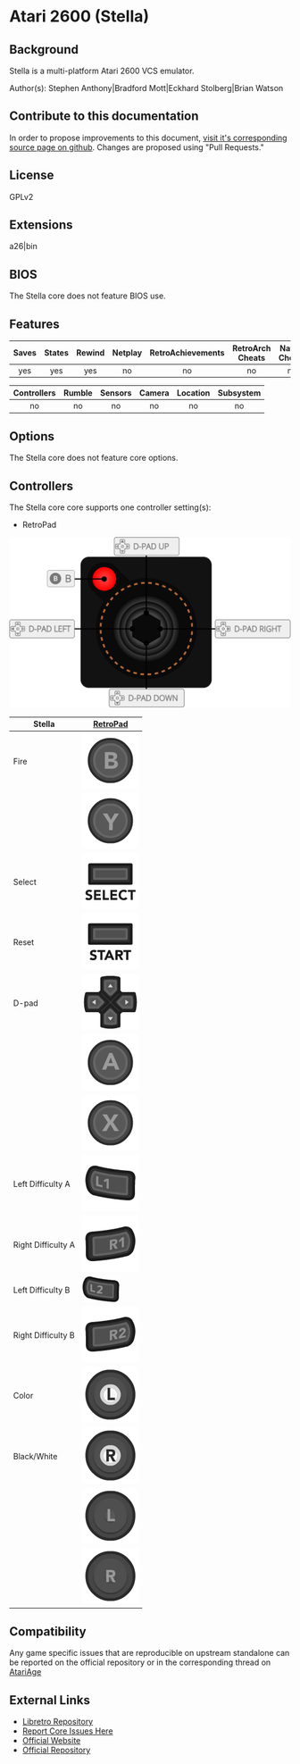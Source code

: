 # Atari 2600 (Stella)

## Background

Stella is a multi-platform Atari 2600 VCS emulator.

Author(s): Stephen Anthony|Bradford Mott|Eckhard Stolberg|Brian Watson

## Contribute to this documentation

In order to propose improvements to this document, [visit it's corresponding source page on github](https://github.com/libretro/docs/tree/master/docs/library/Stella.md). Changes are proposed using "Pull Requests."

## License

GPLv2

## Extensions

a26|bin

## BIOS

The Stella core does not feature BIOS use.

## Features

| Saves | States      | Rewind | Netplay | RetroAchievements | RetroArch Cheats | Native Cheats |
|:-----:|:-----------:|:------:|:-------:|:-----------------:|:----------------:|:-------------:|
|  yes  |   yes       | yes    |  no     |       no          |  no              | no            |

| Controllers     | Rumble | Sensors | Camera | Location | Subsystem     |
|:---------------:|:------:|:-------:|:------:|:--------:|:-------------:|
|        no       |  no    |   no    |  no    |   no     |      no       |

## Options

The Stella core does not feature core options.

## Controllers

The Stella core core supports one controller setting(s):

* RetroPad

![stella_retropad](images/Controllers/stella_retropad.png)

| Stella             | [RetroPad](RetroPad)                                                    |
|--------------------|-------------------------------------------------------------------------|
| Fire               | ![RetroPad_B](images/RetroPad/Retro_B_Round.png)                        |
|                    | ![RetroPad_Y](images/RetroPad/Retro_Y_Round.png)                        |
| Select             | ![RetroPad_Select](images/RetroPad/Retro_Select.png)                    |
| Reset              | ![RetroPad_Start](images/RetroPad/Retro_Start.png)                      |
| D-pad              | ![RetroPad_Dpad](images/RetroPad/Retro_Dpad.png)                        |
|                    | ![RetroPad_A](images/RetroPad/Retro_A_Round.png)                        |
|                    | ![RetroPad_X](images/RetroPad/Retro_X_Round.png)                        |
| Left Difficulty A  | ![RetroPad_L1](images/RetroPad/Retro_L1.png)                            |
| Right Difficulty A | ![RetroPad_R1](images/RetroPad/Retro_R1.png)                            |
| Left Difficulty B  | ![RetroPad_L2](images/RetroPad/Retro_L2_Temp.png)                       |
| Right Difficulty B | ![RetroPad_R2](images/RetroPad/Retro_R2.png)                            |
| Color              | ![RetroPad_L3](images/RetroPad/Retro_L3.png)                            |
| Black/White        | ![RetroPad_R3](images/RetroPad/Retro_R3.png)                            |
|                    | ![RetroPad_Left_Stick](images/RetroPad/Retro_Left_Stick.png)            |
|                    | ![RetroPad_Right_Stick](images/RetroPad/Retro_Right_Stick.png)          |

## Compatibility

Any game specific issues that are reproducible on upstream standalone can be reported on the official repository or in the corresponding thread on [AtariAge](https://atariage.com/forums/topic/259633-testing-the-new-stella-tia-core/) 

## External Links

* [Libretro Repository](https://github.com/libretro/stella-libretro)
* [Report Core Issues Here](https://github.com/libretro/libretro-meta/issues)
* [Official Website](https://stella-emu.github.io/)
* [Official Repository](https://github.com/stella-emu/stella)
